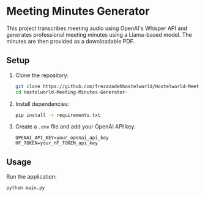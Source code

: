 # Meeting Minutes Generator

This project transcribes meeting audio using OpenAI's Whisper API and generates professional meeting minutes using a Llama-based model. The minutes are then provided as a downloadable PDF.

## Setup

1. Clone the repository:
    ```bash
    git clone https://github.com/frezazadehhostelworld/Hostelworld-Meeting-Minutes-Generator-.git
    cd Hostelworld-Meeting-Minutes-Generator-
    ```

2. Install dependencies:
    ```bash
    pip install -r requirements.txt
    ```

3. Create a `.env` file and add your OpenAI API key:
    ```
    OPENAI_API_KEY=your_openai_api_key
    HF_TOKEN=your_HF_TOKEN_api_key
    ```

## Usage

Run the application:
```bash
python main.py
